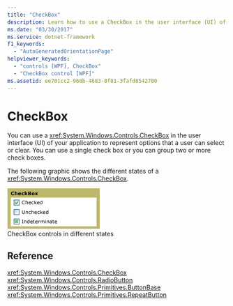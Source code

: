 ```yaml
---
title: "CheckBox"
description: Learn how to use a CheckBox in the user interface (UI) of your application to represent options that a user can select or clear.
ms.date: "03/30/2017"
ms.service: dotnet-framework
f1_keywords:
  - "AutoGeneratedOrientationPage"
helpviewer_keywords:
  - "controls [WPF], CheckBox"
  - "CheckBox control [WPF]"
ms.assetid: ee701cc2-968b-4683-8f81-3fafd8542700
---
```

# CheckBox

You can use a <xref:System.Windows.Controls.CheckBox> in the user interface (UI) of your application to represent options that a user can select or clear. You can use a single check box or you can group two or more check boxes.

The following graphic shows the different states of a <xref:System.Windows.Controls.CheckBox>.

![CheckBox states](./media/ss-ctl-checkbox.png "SS_CTL_checkbox")\
CheckBox controls in different states

## Reference

<xref:System.Windows.Controls.CheckBox>
  <xref:System.Windows.Controls.RadioButton>
  <xref:System.Windows.Controls.Primitives.ButtonBase>
  <xref:System.Windows.Controls.Primitives.RepeatButton>
